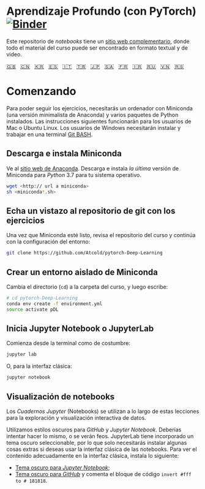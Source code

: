 <!-- Deep Learning (with PyTorch)
-->
# Aprendizaje Profundo (con PyTorch) [![Binder](https://mybinder.org/badge_logo.svg)](https://mybinder.org/v2/gh/Atcold/pytorch-Deep-Learning/master)

<!-- This notebook repository now has a [companion website](https://atcold.github.io/pytorch-Deep-Learning/), where all the course material can be found in video and textual format.
-->
Este repositorio de *notebooks* tiene un [sitio web complementario](https://atcold.github.io/pytorch-Deep-Learning/es/), donde todo el material del curso puede ser encontrado en formato textual y de video.

<!-- English - Mandarin - Korean - Spanish - Italian - Turkish - Japanese - Arabic - French - Farsi - Russian - Vietnamese - Serbian -->
[🇬🇧](https://github.com/Atcold/pytorch-Deep-Learning/blob/master/README.md) &nbsp; [🇨🇳](https://github.com/Atcold/pytorch-Deep-Learning/blob/master/docs/zh/README-ZH.md) &nbsp; [🇰🇷](https://github.com/Atcold/pytorch-Deep-Learning/blob/master/docs/ko/README-KO.md) &nbsp; [🇪🇸](https://github.com/Atcold/pytorch-Deep-Learning/blob/master/docs/es/README-ES.md) &nbsp; [🇮🇹](https://github.com/Atcold/pytorch-Deep-Learning/blob/master/docs/it/README-IT.md) &nbsp; [🇹🇷](https://github.com/Atcold/pytorch-Deep-Learning/blob/master/docs/tr/README-TR.md) &nbsp; [🇯🇵](https://github.com/Atcold/pytorch-Deep-Learning/blob/master/docs/ja/README-JA.md) &nbsp; [🇸🇦](https://github.com/Atcold/pytorch-Deep-Learning/blob/master/docs/ar/README-AR.md) &nbsp; [🇫🇷](https://github.com/Atcold/pytorch-Deep-Learning/blob/master/docs/fr/README-FR.md) &nbsp; [🇮🇷](https://github.com/Atcold/pytorch-Deep-Learning/blob/master/docs/fa/README-FA.md) &nbsp; [🇷🇺](https://github.com/Atcold/pytorch-Deep-Learning/blob/master/docs/ru/README-RU.md) &nbsp; [🇻🇳](https://github.com/Atcold/pytorch-Deep-Learning/blob/master/docs/vi/README-VI.md) &nbsp; [🇷🇸](https://github.com/Atcold/pytorch-Deep-Learning/blob/master/docs/sr/README-SR.md)

<!-- Getting started
-->
# Comenzando

<!-- To be able to follow the exercises, you are going to need a laptop with Miniconda (a minimal version of Anaconda) and several Python packages installed.
The following instruction would work as is for Mac or Ubuntu Linux users, Windows users would need to install and work in the [Git BASH](https://gitforwindows.org/) terminal.
-->
Para poder seguir los ejercicios, necesitarás un ordenador con Miniconda (una versión minimalista de Anaconda) y varios paquetes de Python instalados.
Las instrucciones siguientes funcionarán para los usuarios de Mac o Ubuntu Linux. Los usuarios de Windows necesitarán instalar y trabajar en una terminal [Git BASH](https://gitforwindows.org/).

<!-- Download and install Miniconda
-->
## Descarga e instala Miniconda

<!-- Please go to the [Anaconda website](https://conda.io/miniconda.html).
Download and install *the latest* Miniconda version for *Python* 3.7 for your operating system.
-->
Ve al [sitio web de Anaconda](https://conda.io/miniconda.html).
Descarga e instala *la última* versión de Miniconda para *Python* 3.7 para tu sistema operativo.

<!-- wget <http:// link to miniconda>
-->
```bash
wget <http:// url a miniconda>
sh <miniconda*.sh>
```

<!-- Check-out the git repository with the exercise
-->
## Echa un vistazo al repositorio de git con los ejercicios

<!-- nce Miniconda is ready, checkout the course repository and proceed with setting up the environment:
-->
Una vez que Miniconda esté listo, revisa el repositorio del curso y continúa con la configuración del entorno:

```bash
git clone https://github.com/Atcold/pytorch-Deep-Learning
```

<!-- Create isolated Miniconda environment
-->
## Crear un entorno aislado de Miniconda

<!-- Change directory (`cd`) into the course folder, then type:
-->
Cambia el directorio (`cd`) a la carpeta del curso, y luego escribe:

```bash
# cd pytorch-Deep-Learning
conda env create -f environment.yml
source activate pDL
```

<!-- Start Jupyter Notebook or JupyterLab
-->
## Inicia Jupyter Notebook o JupyterLab

<!-- Start from terminal as usual:
-->
Comienza desde la terminal como de costumbre:

```bash
jupyter lab
```

<!-- Or, for the classic interface:
-->
O, para la interfaz clásica:

```bash
jupyter notebook
```

<!-- Notebooks visualisation
-->
## Visualización de notebooks

<!-- *Jupyter Notebooks* are used throughout these lectures for interactive data exploration and visualisation.
-->
Los *Cuadernos Jupyter* (Notebooks) se utilizan a lo largo de estas lecciones para la exploración y visualización interactiva de datos.

<!-- We use dark styles for both *GitHub* and *Jupyter Notebook*.
You should try to do the same, or they will look ugly.
JupyterLab has a built-in selectable dark theme, so you only need to install something if you want to use the classic notebook interface.
To see the content appropriately in the classic interface install the following:
-->
Utilizamos estilos oscuros para *GitHub* y *Jupyter Notebook*.
Deberías intentar hacer lo mismo, o se verán feos.
JupyterLab tiene incorporado un tema oscuro seleccionable, por lo que solo necesitarás instalar algunas cosas extras si deseas usar la interfaz clásica de las notebooks.
Para ver el contenido adecuadamente en la interfaz clásica, instala lo siguiente:

<!--  - [*Jupyter Notebook* dark theme](https://userstyles.org/styles/153443/jupyter-notebook-dark);
 - [*GitHub* dark theme](https://userstyles.org/styles/37035/github-dark) and comment out the `invert #fff to #181818` code block.
-->
 - [Tema oscuro para *Jupyter Notebook*](https://userstyles.org/styles/153443/jupyter-notebook-dark);
 - [Tema oscuro para *GitHub*](https://userstyles.org/styles/37035/github-dark) y comenta el bloque de código `invert #fff to # 181818`.

